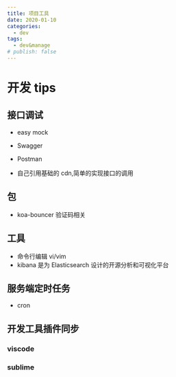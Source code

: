 ```yaml
---
title: 项目工具
date: 2020-01-10
categories:
  - dev
tags:
  - dev&manage
# publish: false
---
```


# 开发 tips

## 接口调试

- easy mock

- Swagger

- Postman

- 自己引用基础的 cdn,简单的实现接口的调用

## 包

- koa-bouncer 验证码相关

## 工具

- 命令行编辑 vi/vim
- kibana 是为 Elasticsearch 设计的开源分析和可视化平台

## 服务端定时任务

- cron

## 开发工具插件同步

### viscode

### sublime
